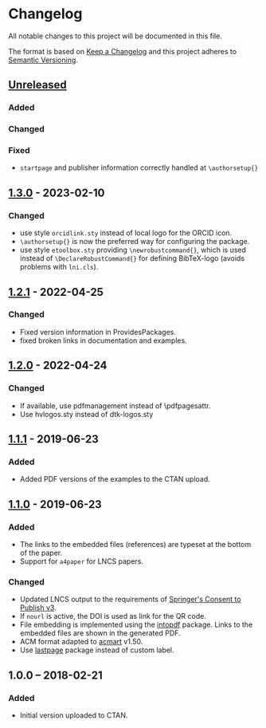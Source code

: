# Changelog

All notable changes to this project will be documented in this file.

The format is based on [Keep a Changelog](http://keepachangelog.com/en/1.0.0/)
and this project adheres to [Semantic Versioning](http://semver.org/spec/v2.0.0.html).

## [Unreleased]

### Added

### Changed

### Fixed

- `startpage` and publisher information correctly handled at `\authorsetup{}`

## [1.3.0] - 2023-02-10

### Changed

- use style `orcidlink.sty` instead of local logo for the ORCID icon.
- `\authorsetup{}` is now the preferred way for configuring the package.
- use style `etoolbox.sty` providing `\newrobustcommand{}`, which is 
  used instead of `\DeclareRobustCommand{}` for defining BibTeX-logo
  (avoids problems with `lni.cls`).

## [1.2.1] - 2022-04-25

### Changed

- Fixed version information in ProvidesPackages.
- fixed broken links in documentation and examples.

## [1.2.0] - 2022-04-24

### Changed

- If available, use pdfmanagement instead of \pdfpagesattr.
- Use hvlogos.sty instead of dtk-logos.sty

## [1.1.1] - 2019-06-23

### Added

- Added PDF versions of the examples to the CTAN upload.

## [1.1.0] - 2019-06-23

### Added

- The links to the embedded files (references) are typeset at the bottom of the paper.
- Support for `a4paper` for LNCS papers.

### Changed

- Updated LNCS output to the requirements of [Springer's Consent to Publish v3](http://resource-cms.springer.com/springer-cms/rest/v1/content/731196/data/v3).
- If `nourl` is active, the DOI is used as link for the QR code.
- File embedding is implemented using the [intopdf](https://www.ctan.org/pkg/intopdf) package. Links to the embedded files are shown in the generated PDF.
- ACM format adapted to [acmart](https://github.com/borisveytsman/acmart) v1.50.
- Use [lastpage](https://ctan.org/pkg/lastpage) package instead of custom label.

## 1.0.0 – 2018-02-21

### Added

- Initial version uploaded to CTAN.

[Unreleased]: https://git.logicalhacking.com/adbrucker/authorarchive/compare/v1.3.0...HEAD
[1.3.0]: https://git.logicalhacking.com/adbrucker/authorarchive/compare/v1.3.0...v1.3.0
[1.2.1]: https://git.logicalhacking.com/adbrucker/authorarchive/compare/v1.2.0...v1.2.1
[1.2.0]: https://git.logicalhacking.com/adbrucker/authorarchive/compare/v1.1.1...v1.2.0
[1.1.1]: https://git.logicalhacking.com/adbrucker/authorarchive/compare/v1.1.0...v1.1.1
[1.1.0]: https://git.logicalhacking.com/adbrucker/authorarchive/compare/v1.0.0...v1.1.0
